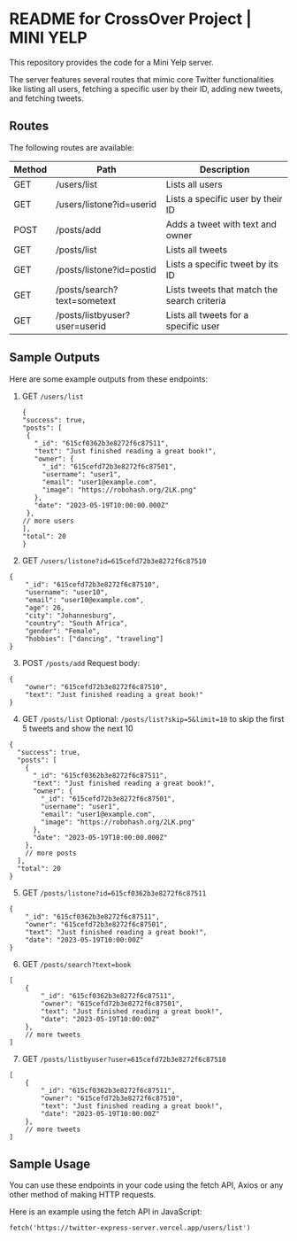 # README for CrossOver Project | MINI YELP 

This repository provides the code for a Mini Yelp server.

The server features several routes that mimic core Twitter functionalities like listing all users, fetching a specific user by their ID, adding new tweets, and fetching tweets.

## Routes

The following routes are available:

| Method | Path                          | Description                                 |
| ------ | ----------------------------- | ------------------------------------------- |
| GET    | /users/list                   | Lists all users                             |
| GET    | /users/listone?id=userid      | Lists a specific user by their ID           |
| POST   | /posts/add                    | Adds a tweet with text and owner            |
| GET    | /posts/list                   | Lists all tweets                            |
| GET    | /posts/listone?id=postid      | Lists a specific tweet by its ID            |
| GET    | /posts/search?text=sometext   | Lists tweets that match the search criteria |
| GET    | /posts/listbyuser?user=userid | Lists all tweets for a specific user        |

## Sample Outputs

Here are some example outputs from these endpoints:

1. GET `/users/list`

   ```
   {
   "success": true,
   "posts": [
    {
      "_id": "615cf0362b3e8272f6c87511",
      "text": "Just finished reading a great book!",
      "owner": {
        "_id": "615cefd72b3e8272f6c87501",
        "username": "user1",
        "email": "user1@example.com",
        "image": "https://robohash.org/2LK.png"
      },
      "date": "2023-05-19T10:00:00.000Z"
    },
   // more users
   ],
   "total": 20
   }
   ```

2. GET `/users/listone?id=615cefd72b3e8272f6c87510`

```
{
    "_id": "615cefd72b3e8272f6c87510",
    "username": "user10",
    "email": "user10@example.com",
    "age": 26,
    "city": "Johannesburg",
    "country": "South Africa",
    "gender": "Female",
    "hobbies": ["dancing", "traveling"]
}
```

3. POST `/posts/add`
   Request body:

```
{
    "owner": "615cefd72b3e8272f6c87510",
    "text": "Just finished reading a great book!"
}
```

4. GET `/posts/list`
   Optional: `/posts/list?skip=5&limit=10` to skip the first 5 tweets and show the next 10

```
{
  "success": true,
  "posts": [
    {
      "_id": "615cf0362b3e8272f6c87511",
      "text": "Just finished reading a great book!",
      "owner": {
        "_id": "615cefd72b3e8272f6c87501",
        "username": "user1",
        "email": "user1@example.com",
        "image": "https://robohash.org/2LK.png"
      },
      "date": "2023-05-19T10:00:00.000Z"
    },
    // more posts
  ],
  "total": 20
}
```

5. GET `/posts/listone?id=615cf0362b3e8272f6c87511`

```
{
    "_id": "615cf0362b3e8272f6c87511",
    "owner": "615cefd72b3e8272f6c87501",
    "text": "Just finished reading a great book!",
    "date": "2023-05-19T10:00:00Z"
}
```

6. GET `/posts/search?text=book`

```
[
    {
        "_id": "615cf0362b3e8272f6c87511",
        "owner": "615cefd72b3e8272f6c87501",
        "text": "Just finished reading a great book!",
        "date": "2023-05-19T10:00:00Z"
    },
    // more tweets
]
```

7. GET `/posts/listbyuser?user=615cefd72b3e8272f6c87510`

```
[
    {
        "_id": "615cf0362b3e8272f6c87511",
        "owner": "615cefd72b3e8272f6c87510",
        "text": "Just finished reading a great book!",
        "date": "2023-05-19T10:00:00Z"
    },
    // more tweets
]
```

## Sample Usage

You can use these endpoints in your code using the fetch API, Axios or any other method of making HTTP requests.

Here is an example using the fetch API in JavaScript:

`fetch('https://twitter-express-server.vercel.app/users/list')`

